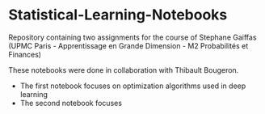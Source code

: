 # Statistical-Learning-Notebooks
Repository containing two assignments for the course of Stephane Gaiffas (UPMC Paris - Apprentissage en Grande Dimension - M2  Probabilités et Finances)

These notebooks were done in collaboration with Thibault Bougeron. 
- The first notebook focuses on optimization algorithms used in deep learning
- The second notebook focuses 

